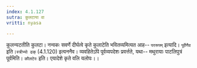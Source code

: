 ```yaml
---
index: 4.1.127
sutra: कुलटाया वा
vritti: nyasa

---
```

कुलन्यटतीति कुलटा। नन्वकः सवर्णे दीर्घत्वे कृते कुलाटेति भवितव्यमित्यत आह-- `पररूपम्` इत्यादि। `पूर्वेणैव` इति।`स्त्रीभ्यो ढक्` (4.1.120) इत्यननैव। व्यवहितेऽपि पूर्वव्यपदेशः प्रवर्त्तते, यथा-- मथुरायाः पाटलिपुत्रं पूर्वमिति।
`कौलटेरः` इति। एयादेशे कृते वलि यलोपः।।